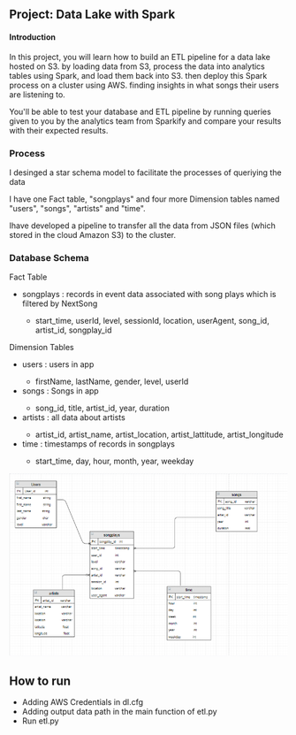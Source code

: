<html>
<body>

<h2>Project: Data Lake with Spark</h2>
<h4>Introduction</h4>
<p>
In this project, you will learn how to build an ETL pipeline for a data lake hosted on S3. 
by loading data from S3, process the data into analytics tables using Spark, and load them back into S3. 
then deploy this Spark process on a cluster using AWS. finding insights in what songs their users are listening to.
</p>

<p>You'll be able to test your database and ETL pipeline by running queries given to you by the analytics team 
from Sparkify and compare your results with their expected results.</p>

<h3>Process</h3>
<p>I desinged a star schema model to facilitate the processes of queriying the data</p>
<p>I have one Fact table, "songplays" and four more Dimension tables named "users", "songs", "artists" and "time". </p>
<p>Ihave developed a pipeline to transfer all the data from JSON files (which stored in the cloud Amazon S3)
 to the cluster. <p>
<h3>Database Schema</h3>
<p>
<p>Fact Table</p>
<ul>
  <li>songplays : records in event data associated with song plays which is filtered by NextSong </li>
  <ul>
  <li>start_time, userId, level, sessionId, location, userAgent, song_id, artist_id, songplay_id</li>
  </ul>
</ul>  

 <p>Dimension Tables</p>
<ul>
  <li>users : users in app  </li>
  <ul>
  <li>firstName, lastName, gender, level, userId</li>
  </ul>
    <li>songs : Songs in app  </li>
  <ul>
  <li>song_id, title, artist_id, year, duration</li>
  </ul>
     <li>artists : all data about artists  </li>
  <ul>
  <li>artist_id, artist_name, artist_location, artist_lattitude, artist_longitude</li>
  </ul>
    
  <li>time : timestamps of records in songplays </li>
  <ul>
  <li>start_time, day, hour, month, year, weekday</li>
  </ul>
</ul>    
    
</p>
<img src="diagram.PNG" alt="">
    <h2>How to run</h2>   
    <ul>
        <li>Adding AWS Credentials in dl.cfg</li>
        <li>Adding output data path in the main function of etl.py</li>
        <li>Run etl.py</li>

     
</body>
</html>





